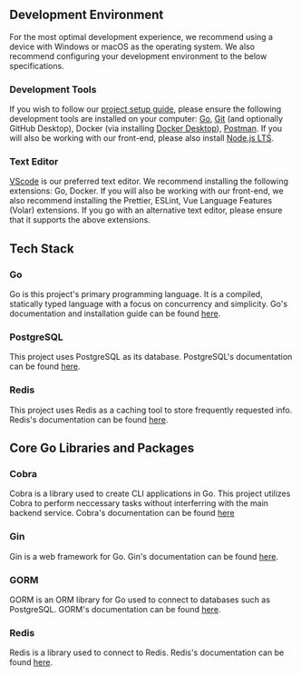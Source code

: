 ## Development Environment

For the most optimal development experience, we recommend using a device with Windows or macOS as the operating system. We also recommend configuring your development environment to the below specifications.

### Development Tools

If you wish to follow our [project setup guide](/back-end/project-setup), please ensure the following development tools are installed on your computer: [Go](https://golang.org/), [Git](https://git-scm.com/) (and optionally GitHub Desktop), Docker (via installing [Docker Desktop](https://www.docker.com/products/docker-desktop/)), [Postman](https://www.postman.com/). If you will also be working with our front-end, please also install [Node.js LTS](https://nodejs.org/en).

### Text Editor

[VScode](https://code.visualstudio.com/) is our preferred text editor. We recommend installing the following extensions: Go, Docker. If you will also be working with our front-end, we also recommend installing the Prettier, ESLint, Vue Language Features (Volar) extensions. If you go with an alternative text editor, please ensure that it supports the above extensions.

## Tech Stack

### Go

Go is this project's primary programming language. It is a compiled, statically typed language with a focus on concurrency and simplicity. Go's documentation and installation guide can be found [here](https://golang.org/doc/).

### PostgreSQL

This project uses PostgreSQL as its database. PostgreSQL's documentation can be found [here](https://www.postgresql.org/docs/).

### Redis

This project uses Redis as a caching tool to store frequently requested info. Redis's documentation can be found [here](https://redis.io/docs/).

## Core Go Libraries and Packages

### Cobra

Cobra is a library used to create CLI applications in Go. This project utilizes Cobra to perform neccessary tasks without interferring with the main backend service. Cobra's documentation can be found [here](https://cobra.dev/)

### Gin

Gin is a web framework for Go. Gin's documentation can be found [here](https://gin-gonic.com/docs/).

### GORM

GORM is an ORM library for Go used to connect to databases such as PostgreSQL. GORM's documentation can be found [here](https://gorm.io/docs/).

### Redis

Redis is a library used to connect to Redis. Redis's documentation can be found [here](https://pkg.go.dev/github.com/go-redis/redis/v8).
